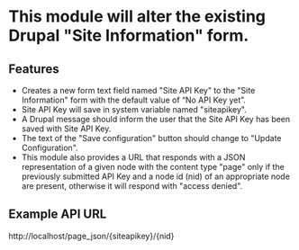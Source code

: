# This module will alter the existing Drupal "Site Information" form.
 
Features
--------
* Creates a new form text field named "Site API Key" to the "Site Information" form with the default value of “No API Key yet”.
* Site API Key will save in system variable named "siteapikey".
* A Drupal message should inform the user that the Site API Key has been saved with Site API Key.
* The text of the "Save configuration" button should change to "Update Configuration".
* This module also provides a URL that responds with a JSON representation of a given node with the content type "page" only if the previously submitted API Key and a node id (nid) of an appropriate node are present, otherwise it will respond with "access denied".

## Example API URL

http://localhost/page_json/{siteapikey}/{nid}



